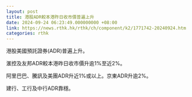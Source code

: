 ```yaml
---
layout: post
title: 港股ADR較本港昨日收市價普遍上升
date: 2024-09-24 06:23:49.000000000 +08:00
link: https://news.rthk.hk/rthk/ch/component/k2/1771742-20240924.htm
categories: rthk
---
```


港股美國預託證券(ADR)普遍上升。

滙控及友邦ADR較本港昨日收市價升逾1%至近2%。

阿里巴巴、騰訊及美團ADR升近1%或以上。京東ADR升逾2%。

建行、工行及中行ADR靠穩。
